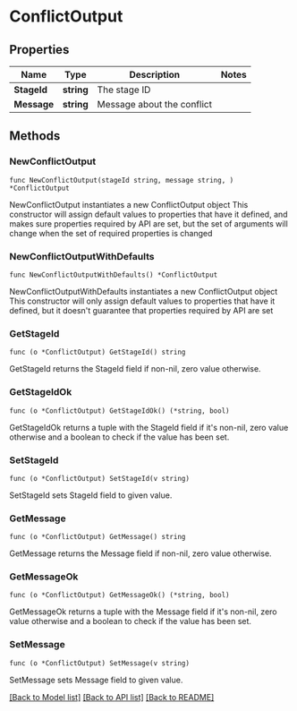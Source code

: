 # ConflictOutput

## Properties

Name | Type | Description | Notes
------------ | ------------- | ------------- | -------------
**StageId** | **string** | The stage ID | 
**Message** | **string** | Message about the conflict | 

## Methods

### NewConflictOutput

`func NewConflictOutput(stageId string, message string, ) *ConflictOutput`

NewConflictOutput instantiates a new ConflictOutput object
This constructor will assign default values to properties that have it defined,
and makes sure properties required by API are set, but the set of arguments
will change when the set of required properties is changed

### NewConflictOutputWithDefaults

`func NewConflictOutputWithDefaults() *ConflictOutput`

NewConflictOutputWithDefaults instantiates a new ConflictOutput object
This constructor will only assign default values to properties that have it defined,
but it doesn't guarantee that properties required by API are set

### GetStageId

`func (o *ConflictOutput) GetStageId() string`

GetStageId returns the StageId field if non-nil, zero value otherwise.

### GetStageIdOk

`func (o *ConflictOutput) GetStageIdOk() (*string, bool)`

GetStageIdOk returns a tuple with the StageId field if it's non-nil, zero value otherwise
and a boolean to check if the value has been set.

### SetStageId

`func (o *ConflictOutput) SetStageId(v string)`

SetStageId sets StageId field to given value.


### GetMessage

`func (o *ConflictOutput) GetMessage() string`

GetMessage returns the Message field if non-nil, zero value otherwise.

### GetMessageOk

`func (o *ConflictOutput) GetMessageOk() (*string, bool)`

GetMessageOk returns a tuple with the Message field if it's non-nil, zero value otherwise
and a boolean to check if the value has been set.

### SetMessage

`func (o *ConflictOutput) SetMessage(v string)`

SetMessage sets Message field to given value.



[[Back to Model list]](../README.md#documentation-for-models) [[Back to API list]](../README.md#documentation-for-api-endpoints) [[Back to README]](../README.md)


